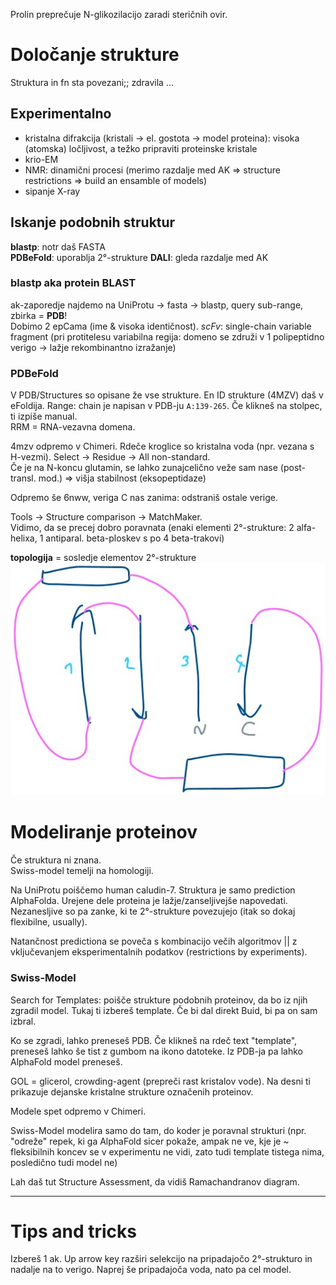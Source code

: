 Prolin preprečuje N-glikozilacijo zaradi steričnih ovir. 

# Določanje strukture
Struktura in fn sta povezani;; zdravila ...

## Experimentalno
* kristalna difrakcija (kristali -> el. gostota -> model proteina): visoka (atomska) ločljivost, a težko pripraviti proteinske kristale
* krio-EM
* NMR: dinamični procesi (merimo razdalje med AK => structure restrictions => build an ensamble of models)
* sipanje X-ray


## Iskanje podobnih struktur
**blastp**: notr daš FASTA  
**PDBeFold**: uporablja 2°-strukture
**DALI**: gleda razdalje med AK

### blastp aka protein BLAST
ak-zaporedje najdemo na UniProtu -> fasta -> blastp, query sub-range, zbirka = **PDB**!  
Dobimo 2 epCama (ime & visoka identičnost). _scFv_: single-chain variable fragment (pri protitelesu variabilna regija: domeno se združi v 1 polipeptidno verigo -> lažje rekombinantno izražanje)

### PDBeFold
V PDB/Structures so opisane že vse strukture. En ID strukture (4MZV) daš v eFoldija. Range: chain je napisan v PDB-ju `A:139-265`.   Če klikneš na stolpec, ti izpiše manual.   
RRM = RNA-vezavna domena. 

4mzv odpremo v Chimeri. Rdeče kroglice so kristalna voda (npr. vezana s H-vezmi). Select -> Residue -> All non-standard.  
Če je na N-koncu glutamin, se lahko zunajcelično veže sam nase (post-transl. mod.) => višja stabilnost (eksopeptidaze)

Odpremo še 6nww, veriga C nas zanima: odstraniš ostale verige.

Tools -> Structure comparison -> MatchMaker.  
Vidimo, da se precej dobro poravnata (enaki elementi 2°-strukture: 2 alfa-helixa, 1 antiparal. beta-ploskev s po 4 beta-trakovi)

**topologija** = sosledje elementov 2°-strukture  
![topologija](topologija.jpg)



# Modeliranje proteinov
Če struktura ni znana.  
Swiss-model temelji na homologiji. 

Na UniProtu poiščemo human caludin-7. Struktura je samo prediction AlphaFolda. Urejene dele proteina je lažje/zanseljivejše napovedati. Nezanesljive so pa zanke, ki te 2°-strukture povezujejo (itak so dokaj flexibilne, usually).

Natančnost predictiona se poveča s kombinacijo večih algoritmov || z vključevanjem eksperimentalnih podatkov (restrictions by experiments). 

### Swiss-Model
Search for Templates: poišče strukture podobnih proteinov, da bo iz njih zgradil model. Tukaj ti izbereš template. Če bi dal direkt Buid, bi pa on sam izbral. 

Ko se zgradi, lahko preneseš PDB. Če klikneš na rdeč text "template", preneseš lahko še tist z gumbom na ikono datoteke. Iz PDB-ja pa lahko AlphaFold model preneseš. 

GOL = glicerol, crowding-agent (prepreči rast kristalov vode). Na desni ti prikazuje dejanske kristalne strukture označenih proteinov. 

Modele spet odpremo v Chimeri.

Swiss-Model modelira samo do tam, do koder je poravnal strukturi (npr. "odreže" repek, ki ga AlphaFold sicer pokaže, ampak ne ve, kje je ~ fleksibilnih koncev se v experimentu ne vidi, zato tudi template tistega nima, posledično tudi model ne)

Lah daš tut Structure Assessment, da vidiš Ramachandranov diagram.


-------
# Tips and tricks
Izbereš 1 ak. Up arrow key razširi selekcijo na pripadajočo 2°-strukturo in nadalje na to verigo. Naprej še pripadajoča voda, nato pa cel model.
